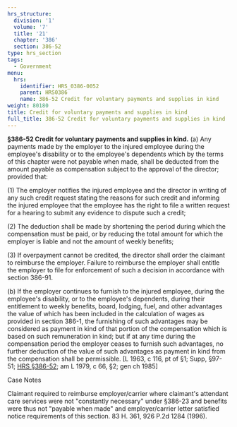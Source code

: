 ```yaml
---
hrs_structure:
  division: '1'
  volume: '7'
  title: '21'
  chapter: '386'
  section: 386-52
type: hrs_section
tags:
  - Government
menu:
  hrs:
    identifier: HRS_0386-0052
    parent: HRS0386
    name: 386-52 Credit for voluntary payments and supplies in kind
weight: 80180
title: Credit for voluntary payments and supplies in kind
full_title: 386-52 Credit for voluntary payments and supplies in kind
---
```

**§386-52 Credit for voluntary payments and supplies in kind.** (a) Any payments made by the employer to the injured employee during the employee's disability or to the employee's dependents which by the terms of this chapter were not payable when made, shall be deducted from the amount payable as compensation subject to the approval of the director; provided that:

(1) The employer notifies the injured employee and the director in writing of any such credit request stating the reasons for such credit and informing the injured employee that the employee has the right to file a written request for a hearing to submit any evidence to dispute such a credit;

(2) The deduction shall be made by shortening the period during which the compensation must be paid, or by reducing the total amount for which the employer is liable and not the amount of weekly benefits;

(3) If overpayment cannot be credited, the director shall order the claimant to reimburse the employer. Failure to reimburse the employer shall entitle the employer to file for enforcement of such a decision in accordance with section 386-91.

(b) If the employer continues to furnish to the injured employee, during the employee's disability, or to the employee's dependents, during their entitlement to weekly benefits, board, lodging, fuel, and other advantages the value of which has been included in the calculation of wages as provided in section 386-1, the furnishing of such advantages may be considered as payment in kind of that portion of the compensation which is based on such remuneration in kind; but if at any time during the compensation period the employer ceases to furnish such advantages, no further deduction of the value of such advantages as payment in kind from the compensation shall be permissible. [L 1963, c 116, pt of §1; Supp, §97-51; [HRS §386-52](/title-21/chapter-386/section-386-52/); am L 1979, c 66, §2; gen ch 1985]

Case Notes

Claimant required to reimburse employer/carrier where claimant's attendant care services were not "constantly necessary" under §386-23 and benefits were thus not "payable when made" and employer/carrier letter satisfied notice requirements of this section. 83 H. 361, 926 P.2d 1284 (1996).